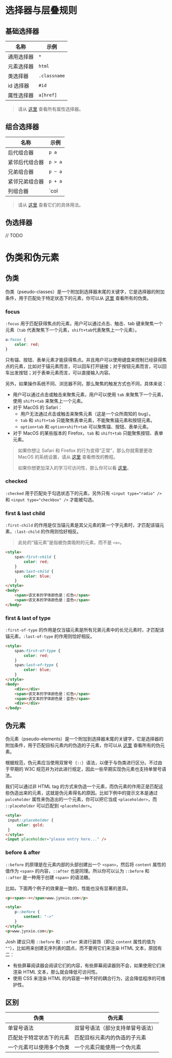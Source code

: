 # 选择器与层叠规则

## 基础选择器

| 名称       | 示例         |
| ---------- | ------------ |
| 通用选择器 | `*`          |
| 元素选择器 | `html`       |
| 类选择器   | `.classname` |
| id 选择器  | `#id`        |
| 属性选择器 | `a[href]`    |

> 请从 [这里](https://developer.mozilla.org/zh-CN/docs/Web/CSS/Attribute_selectors) 查看所有属性选择器。

## 组合选择器

| 名称           | 示例        |
| -------------- | ----------- |
| 后代组合器     | `p a`       |
| 紧邻后代组合器 | `p > a`     |
| 兄弟组合器     | `p ~ a`     |
| 紧邻兄弟组合器 | `p + a`     |
| 列组合器       | `col || td` |

> 请从 [这里](https://developer.mozilla.org/zh-CN/docs/Web/CSS/CSS_Selectors#%E7%BB%84%E5%90%88%E5%99%A8%EF%BC%88combinators%EF%BC%89) 查看它们的具体用法。

## 伪选择器

// TODO

# 伪类和伪元素

## 伪类

伪类（pseudo-classes）是一个附加到选择器末尾的关键字，它是选择器的附加条件，用于匹配处于特定状态下的元素，你可以从 [这里](https://developer.mozilla.org/en-US/docs/Web/CSS/Pseudo-classes) 查看所有的伪类。

### focus

`:focus` 用于匹配获得焦点的元素，用户可以通过点击、触击、tab 键来聚焦一个元素（`tab` 代表聚焦下一个元素，`shift+tab`代表聚焦上一个元素）。

```css
a:focus {
    color: red;
}
```

只有锚、按钮、表单元素才能获得焦点。并且用户可以使用键盘来控制已经获得焦点的元素，比如对于锚元素而言，可以回车打开链接；对于按钮元素而言，可以回车出发按钮；对于表单元素而言，可以直接输入内容。

另外，如果操作系统不同、浏览器不同，那么聚焦的触发方式也不同，具体来说：

- 用户可以通过点击或触击来聚焦元素，用户可以使用 `tab` 来聚焦下一个元素，使用 `shift+tab` 来聚焦上一个元素。
- 对于 MacOS 的 Safari：
  - 用户无法通过点击或触击来聚焦元素（这是一个众所周知的 bug）。
  - `tab` 和 `shift+tab` 只能聚焦表单元素，不能聚焦锚元素和按钮元素。
  - `option+tab` 和 `option+shift+tab` 可以聚焦锚、按钮、表单元素。
- 对于 MacOS 的某些版本的 Firefox，`tab` 和 `shift+tab` 只能聚焦按钮、表单元素。

> 如果你想让 Safari 和 Firefox 的行为变得“正常”，那么你就需要更改 MacOS 的系统设置，请从 [这里](https://www.scottohara.me/blog/2014/10/03/link-tabbing-firefox-osx.html) 查看修改的教程。
>
> 如果你想更加深入的学习可访问性，那么你可以看 [这里](https://a11y.coffee/)。

### checked

`:checked` 用于匹配处于勾选状态下的元素，另外只有 `<input type="radio" />` 和 `<input type="checkbox" />` 才能被勾选。

### first & last child

`:first-child` 的作用是仅当锚元素是其父元素的第一个字元素时，才匹配该锚元素，`:last-child` 的作用则恰好相反。

> 此处的“锚元素”是指被伪类吸附的元素，而不是 `<a>`。

```html
<style>
    span:first-child {
        color: red;
    }
    span:last-child {
        color: blue;
    }
</style>
<body>
    <span>该文本的字体颜色是：红色</span>
    <span>该文本的字体颜色是：蓝色</span>
</body>
```

### first & last of type

`:first-of-type` 的作用是仅当锚元素是所有兄弟元素中的长兄元素时，才匹配该锚元素，`:last-of-type` 的作用则恰好相反。

```html
<style>
    span:first-of-type {
        color: red;
    }
    span:last-of-type {
        color: blue;
    }
</style>
<body>
    <div></div>
    <span>该文本的字体颜色是：红色</span>
    <span>该文本的字体颜色是：蓝色</span>
    <div></div>
</body>
```

## 伪元素

伪元素（pseudo-elements）是一个附加到选择器末尾的关键字，它是选择器的附加条件，用于匹配目标元素内的伪造的子元素，你可以从 [这里](https://developer.mozilla.org/en-US/docs/Web/CSS/Pseudo-elements) 查看所有的伪元素。

根据规范，伪元素应当使用双冒号（`::`）语法，以便于与伪类进行区分。不过由于早期的 W3C 规范并为对此进行规定，因此一些早期实现伪元素也支持单冒号语法。

我们可以通过非 HTML tag 的方式来伪造一个元素，而伪元素的作用正是匹配这些伪造出来的元素，这就是伪元素得名的原因。比如下例中的提示文本是通过 `palceholder` 属性来伪造出的一个元素，你可以把它当成 `<placeholder>`，而 `::placeholder` 可以匹配到 `<placeholder>`。

```html
<style>
 input::placeholder {
     color: gold;
 }
</style>
<input placeholder="please entry here..." />
```

### before & after

`::before` 的原理是在元素内部的头部创建出一个 `<span>`，然后将 `content` 属性的值作为 `<span>` 的内容，`::after` 也是同理。所以你可以认为 `::before` 和 `::after` 是一种用于创建 `<span>` 的语法糖。

比如，下面两个例子的效果是一致的，性能也没有显著的差异。

```html
<p><span>-></span>www.jynxio.com</p>
```

```html
<style>
    p::before {
        content: "->"
    }
</style>
<p>www.jynxio.com</p>
```

Josh 建议只用 `::before` 和 `::after` 来进行装饰（即让 `content` 属性的值为 `""`），比如用来创建无序列表的圆点，而不要用它们来渲染 HTML 文本，原因有二：

- 有些屏幕阅读器会阅读它们的内容，有些屏幕阅读器则不会，如果使用它们来渲染 HTML 文本，那么就会降低可访问性。
- 使用 CSS 来渲染 HTML 的内容是一种不好的耦合行为，这会降低程序的可维护性。

## 区别

| 伪类                     | 伪元素                           |
| ------------------------ | -------------------------------- |
| 单冒号语法               | 双冒号语法（部分支持单冒号语法） |
| 匹配处于特定状态下的元素 | 匹配目标元素内的伪造的子元素     |
| 一个元素可以使用多个伪类 | 一个元素只能使用一个伪元素       |